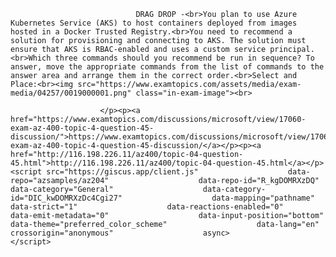 <p class="card-text">
							
								DRAG DROP -<br>You plan to use Azure Kubernetes Service (AKS) to host containers deployed from images hosted in a Docker Trusted Registry.<br>You need to recommend a solution for provisioning and connecting to AKS. The solution must ensure that AKS is RBAC-enabled and uses a custom service principal.<br>Which three commands should you recommend be run in sequence? To answer, move the appropriate commands from the list of commands to the answer area and arrange them in the correct order.<br>Select and Place:<br><img src="https://www.examtopics.com/assets/media/exam-media/04257/0019000001.png" class="in-exam-image"><br>
							
						</p><p><a href="https://www.examtopics.com/discussions/microsoft/view/17060-exam-az-400-topic-4-question-45-discussion/">https://www.examtopics.com/discussions/microsoft/view/17060-exam-az-400-topic-4-question-45-discussion/</a></p><p><a href="http://116.198.226.11/az400/topic-04-question-45.html">http://116.198.226.11/az400/topic-04-question-45.html</a></p><script src="https://giscus.app/client.js"                    data-repo="azsamples/az204"                    data-repo-id="R_kgDOMRXzDQ"                    data-category="General"                    data-category-id="DIC_kwDOMRXzDc4Cgi27"                    data-mapping="pathname"                    data-strict="1"                    data-reactions-enabled="0"                    data-emit-metadata="0"                    data-input-position="bottom"                    data-theme="preferred_color_scheme"                    data-lang="en"                    crossorigin="anonymous"                    async>                    </script>